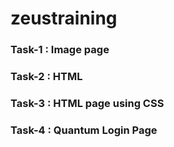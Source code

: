 # zeustraining

### Task-1 : Image page
### Task-2 : HTML
### Task-3 : HTML page using CSS
### Task-4 : Quantum Login Page 
